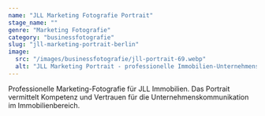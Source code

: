 ```yaml
---
name: "JLL Marketing Fotografie Portrait"
stage_name: ""
genre: "Marketing Fotografie"
category: "businessfotografie"
slug: "jll-marketing-portrait-berlin"
image:
  src: "/images/businessfotografie/jll-portrait-69.webp"
  alt: "JLL Marketing Portrait - professionelle Immobilien-Unternehmensfotografie"
---
```


Professionelle Marketing-Fotografie für JLL Immobilien. Das Portrait vermittelt Kompetenz und Vertrauen für die Unternehmenskommunikation im Immobilienbereich.